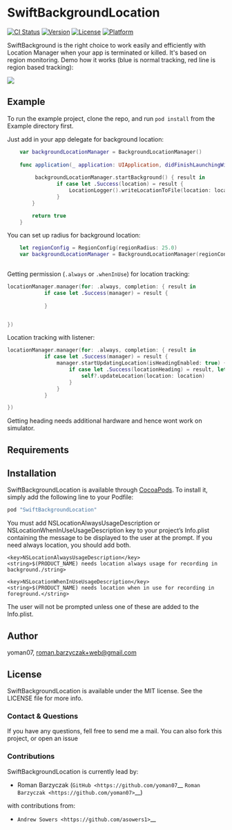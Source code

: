 # SwiftBackgroundLocation

[![CI Status](http://img.shields.io/travis/yoman07/SwiftBackgroundLocation.svg?style=flat)](https://travis-ci.org/yoman07/SwiftBackgroundLocation)
[![Version](https://img.shields.io/cocoapods/v/SwiftBackgroundLocation.svg?style=flat)](http://cocoapods.org/pods/SwiftBackgroundLocation)
[![License](https://img.shields.io/cocoapods/l/SwiftBackgroundLocation.svg?style=flat)](http://cocoapods.org/pods/SwiftBackgroundLocation)
[![Platform](https://img.shields.io/cocoapods/p/SwiftBackgroundLocation.svg?style=flat)](http://cocoapods.org/pods/SwiftBackgroundLocation)

SwiftBackground is the right choice to work easily and efficiently with Location Manager when your app is terminated or killed. It's based on region monitoring. Demo how it works (blue is normal tracking, red line is region based tracking):

![](https://media.giphy.com/media/xUA7biAFYmwE8IKcDe/source.gif)



## Example

To run the example project, clone the repo, and run `pod install` from the Example directory first.

Just add in your app delegate for background location:

```swift
    var backgroundLocationManager = BackgroundLocationManager()
    
    func application(_ application: UIApplication, didFinishLaunchingWithOptions launchOptions: [UIApplicationLaunchOptionsKey : Any]? = nil) -> Bool {
        
         backgroundLocationManager.startBackground() { result in
                if case let .Success(location) = result {
                    LocationLogger().writeLocationToFile(location: location)
                }
        }

        return true
    }
```

You can set up radius for background location:

```swift
    let regionConfig = RegionConfig(regionRadius: 25.0)
    var backgroundLocationManager = BackgroundLocationManager(regionConfig: regionConfig) 
    
```

Getting permission (`.always` or `.whenInUse`) for location tracking:

```swift
locationManager.manager(for: .always, completion: { result in
            if case let .Success(manager) = result {
                
            }


})
```

Location tracking with listener:

```swift
locationManager.manager(for: .always, completion: { result in
            if case let .Success(manager) = result {
                manager.startUpdatingLocation(isHeadingEnabled: true) { [weak self] result in
                    if case let .Success(locationHeading) = result, let location = locationHeading.location {
                        self?.updateLocation(location: location)
                    }
                }
            }

})
```

Getting heading needs additional hardware and hence wont work on simulator.


## Requirements

## Installation

SwiftBackgroundLocation is available through [CocoaPods](http://cocoapods.org). To install
it, simply add the following line to your Podfile:

```ruby
pod "SwiftBackgroundLocation"
```

You must add NSLocationAlwaysUsageDescription or NSLocationWhenInUseUsageDescription key to your project’s Info.plist containing the message to be displayed to the user at the prompt. If you need always location, you should add both.

```
<key>NSLocationAlwaysUsageDescription</key>
<string>$(PRODUCT_NAME) needs location always usage for recording in background./string>
```

```
<key>NSLocationWhenInUseUsageDescription</key>
<string>$(PRODUCT_NAME) needs location when in use for recording in foreground.</string>
```

The user will not be prompted unless one of these are added to the Info.plist.


## Author

yoman07, roman.barzyczak+web@gmail.com

## License

SwiftBackgroundLocation is available under the MIT license. See the LICENSE file for more info.

### Contact & Questions

If you have any questions, fell free to send me a mail.
You can also fork this project, or open an issue 

### Contributions
SwiftBackgroundLocation is currently lead by:

-  Roman Barzyczak  (`GitHub <https://github.com/yoman07`__  `Roman Barzyczak <https://github.com/yoman07>`__)

with contributions from:

- `Andrew Sowers <https://github.com/asowers1>`__

